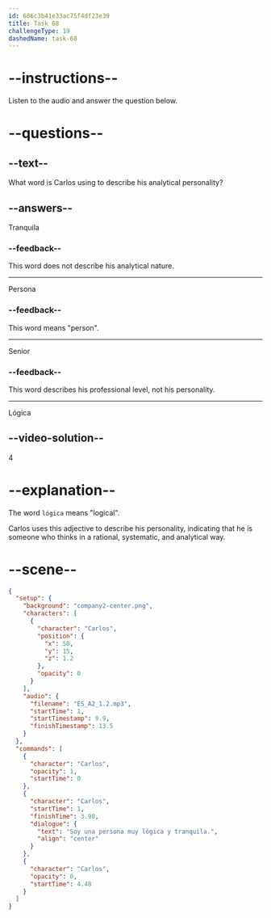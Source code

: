 ```yaml
---
id: 686c3b41e33ac75f4df23e39
title: Task 68
challengeType: 19
dashedName: task-68
---
```


<!-- (Audio) Carlos: Soy una persona muy lógica y tranquila. -->

# --instructions--

Listen to the audio and answer the question below.

# --questions--

## --text--

What word is Carlos using to describe his analytical personality?

## --answers--

Tranquila

### --feedback--

This word does not describe his analytical nature.

---

Persona

### --feedback--

This word means "person".

---

Senior

### --feedback--

This word describes his professional level, not his personality.

---

Lógica

## --video-solution--

4

# --explanation--

The word `lógica` means "logical". 

Carlos uses this adjective to describe his personality, indicating that he is someone who thinks in a rational, systematic, and analytical way.

# --scene--

```json
{
  "setup": {
    "background": "company2-center.png",
    "characters": [
      {
        "character": "Carlos",
        "position": {
          "x": 50,
          "y": 15,
          "z": 1.2
        },
        "opacity": 0
      }
    ],
    "audio": {
      "filename": "ES_A2_1.2.mp3",
      "startTime": 1,
      "startTimestamp": 9.9,
      "finishTimestamp": 13.5
    }
  },
  "commands": [
    {
      "character": "Carlos",
      "opacity": 1,
      "startTime": 0
    },
    {
      "character": "Carlos",
      "startTime": 1,
      "finishTime": 3.98,
      "dialogue": {
        "text": "Soy una persona muy lógica y tranquila.",
        "align": "center"
      }
    },
    {
      "character": "Carlos",
      "opacity": 0,
      "startTime": 4.48
    }
  ]
}
```
